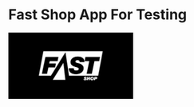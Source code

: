 # Fast Shop App For Testing

<img src="https://github.com/maiconEngineerCode/FastShopAppForTest/blob/main/ReadmeResource/fastshop.jpeg" width="250" >
